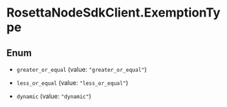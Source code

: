# RosettaNodeSdkClient.ExemptionType

## Enum


* `greater_or_equal` (value: `"greater_or_equal"`)

* `less_or_equal` (value: `"less_or_equal"`)

* `dynamic` (value: `"dynamic"`)


